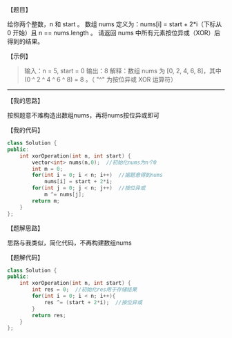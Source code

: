 【题目】

给你两个整数，n 和 start 。
数组 nums 定义为：nums[i] = start + 2*i（下标从 0 开始）且 n == nums.length 。
请返回 nums 中所有元素按位异或（XOR）后得到的结果。

【示例】

> 输入：n = 5, start = 0
> 输出：8
> 解释：数组 nums 为 [0, 2, 4, 6, 8]，其中 (0 ^ 2 ^ 4 ^ 6 ^ 8) = 8 。（ "^" 为按位异或 XOR 运算符）

---

【我的思路】

按照题意不难构造出数组nums，再将nums按位异或即可

【我的代码】

```c++
class Solution {
public:
    int xorOperation(int n, int start) {
        vector<int> nums(n,0);  //初始化nums为n个0
        int m = 0;
        for(int i = 0; i < n; i++)  //据题意得到nums
            nums[i] = start + 2*i;
        for(int j = 0; j < n; j++)  //按位异或
            m ^= nums[j];
        return m;
    }
};
```

【题解思路】

思路与我类似，简化代码，不再构建数组nums

【题解代码】

```c++
class Solution {
public:
    int xorOperation(int n, int start) {
        int res = 0;  //初始化res用于存储结果
        for(int i = 0; i < n; i++){
            res ^= (start + 2*i);  //按位异或
        }
        return res;
    }
};
```

